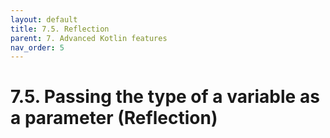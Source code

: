 ```yaml
---
layout: default
title: 7.5. Reflection
parent: 7. Advanced Kotlin features
nav_order: 5
---
```


# 7.5. Passing the type of a variable as a parameter (Reflection)
